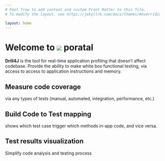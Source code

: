 ```yaml
---
# Feel free to add content and custom Front Matter to this file.
# To modify the layout, see https://jekyllrb.com/docs/themes/#overriding-theme-defaults

layout: home
---
```

# Welcome to ![](https://user-images.githubusercontent.com/45354520/59716364-8d5f0680-921e-11e9-8b01-085d659afaa3.jpg) poratal

**Drill4J** is the tool for real-time application profiling that doesn’t affect codebase. Provide the ability to make white box functional testing, via access to access to application instructions and memory.

## Measure code coverage 
via any types of tests (manual, automated, integration, performance, etc.)​
## Build Code to Test mapping
shows which test case trigger which methods in-app code, and vice versa. ​
## Test results visualization
Simplify code analysis and testing process